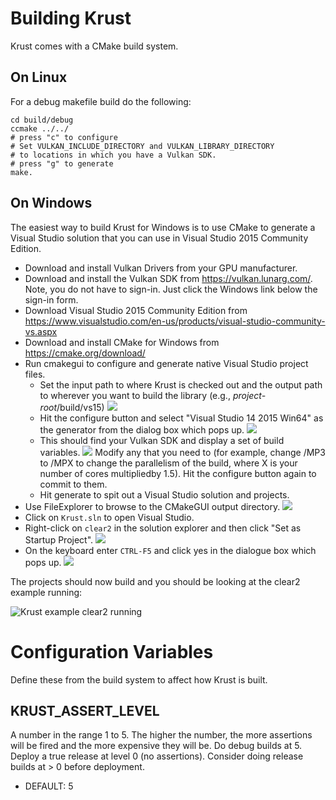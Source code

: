 Building Krust
==============

Krust comes with a CMake build system.

On Linux
--------

For a debug makefile build do the following:

	cd build/debug
	ccmake ../../
	# press "c" to configure
	# Set VULKAN_INCLUDE_DIRECTORY and VULKAN_LIBRARY_DIRECTORY
	# to locations in which you have a Vulkan SDK.
	# press "g" to generate
	make.

On Windows
----------

The easiest way to build Krust for Windows is to use CMake to generate a
Visual Studio solution that you can use in Visual Studio 2015 Community Edition.

* Download and install Vulkan Drivers from your GPU manufacturer.
* Download and install the Vulkan SDK from https://vulkan.lunarg.com/.
  Note, you do not have to sign-in. Just click the Windows link below the
	sign-in form.
* Download Visual Studio 2015 Community Edition from
  https://www.visualstudio.com/en-us/products/visual-studio-community-vs.aspx
* Download and install CMake for Windows from https://cmake.org/download/
* Run cmakegui to configure and generate native Visual Studio project files.
  * Set the input path to where Krust is checked out and the output path to
	  wherever you want to build the library (e.g., _project-root_/build/vs15)
    ![](./docs/img/krust-build-windows-01.png)
  * Hit the configure button and select "Visual Studio 14 2015 Win64" as the
	  generator from the dialog box which pops up.
    ![](./docs/img/krust-build-windows-02.png)
  * This should find your Vulkan SDK and display a set of build variables.
    ![](./docs/img/krust-build-windows-03.png)
    Modify any that you need to (for example, change /MP3 to /MPX to change the
	  parallelism of the build, where X is your number of cores multipliedby 1.5). Hit the configure button again to commit to them.
  * Hit generate to spit out a Visual Studio solution and projects.
* Use FileExplorer to browse to the CMakeGUI output directory.
  ![](./docs/img/krust-build-windows-04.png)
* Click on `Krust.sln` to open Visual Studio.
* Right-click on `clear2` in the solution explorer and then click "Set as
  Startup Project".
  ![](./docs/img/krust-build-windows-05.png)
* On the keyboard enter `CTRL-F5` and click yes in the dialogue box which pops
  up.
  ![](./docs/img/krust-build-windows-06.png)

The projects should now build and you should be looking at the clear2 example running:

![Krust example clear2 running](./docs/img/krust-build-windows-07.png "Krust example clear2 running")


Configuration Variables
=======================

Define these from the build system to affect how Krust is built.

KRUST_ASSERT_LEVEL
------------------
A number in the range 1 to 5. The higher the number, the more assertions
will be fired and the more expensive they will be.
Do debug builds at 5.
Deploy a true release at level 0 (no assertions).
Consider doing release builds at > 0 before deployment.
*  DEFAULT: 5
